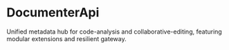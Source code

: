 # DocumenterApi
Unified metadata hub for code-analysis and collaborative-editing, featuring modular extensions and resilient gateway.
